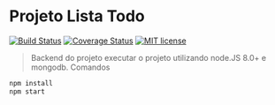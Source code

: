 # Projeto Lista Todo
[![Build Status](https://travis-ci.org/Deniscgaetani/BackendTodo.svg?branch=master)](https://travis-ci.org/Deniscgaetani/BackendTodo.svg?branch=master)
[![Coverage Status](https://coveralls.io/repos/github/Deniscgaetani/BackendTodo/badge.svg?branch=master)](https://coveralls.io/github/Deniscgaetani/BackendTodo?branch=master)
[![MIT license](http://img.shields.io/badge/license-MIT-brightgreen.svg)](http://opensource.org/licenses/MIT)

> Backend do projeto
executar o projeto utilizando node.JS 8.0+ e mongodb.
> Comandos
```ts
npm install
npm start
```
